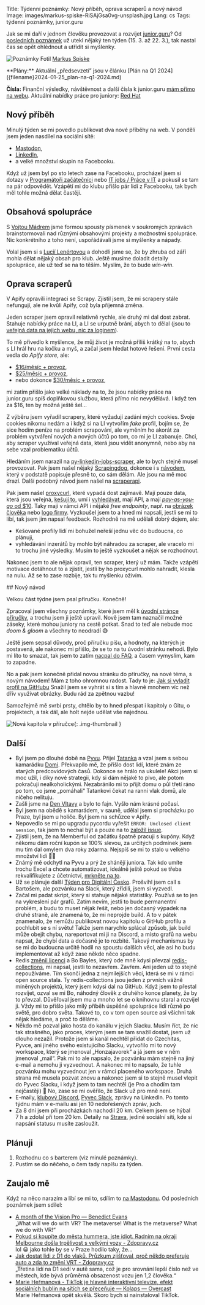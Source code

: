 Title: Týdenní poznámky: Nový příběh, oprava scraperů a nový návod
Image: images/markus-spiske-RiSAjGsa0vg-unsplash.jpg
Lang: cs
Tags: týdenní poznámky, junior.guru

Jak se mi daří v jednom člověku provozovat a rozvíjet [junior.guru](https://junior.guru/)?
Od [posledních poznámek]({filename}2024-03-15_tydenni-poznamky-mycka-pribehy-a-schuzky.md) už utekl nějaký ten týden (15. 3. až 22. 3.), tak nastal čas se opět ohlédnout a utřídit si myšlenky.

![Poznámky]({static}/images/markus-spiske-RiSAjGsa0vg-unsplash.jpg)
Fotil [Markus Spiske](https://unsplash.com/@markusspiske)

<div class="alert alert-warning" role="alert" markdown="1">
**Plány:** Aktuální „předsevzetí” jsou v článku [Plán na Q1 2024]({filename}2024-01-25_plan-na-q1-2024.md)

**Čísla:** Finanční výsledky, návštěvnost a další čísla k junior.guru [mám přímo na webu](https://junior.guru/open/).
Aktuální nabídky práce pro juniory: [Red Hat](https://junior.guru/jobs/aac817ee027512f150caf872e149e12ef9246815b1ecf880501b877d/)
</div>

## Nový příběh

Minulý týden se mi povedlo publikovat dva nové příběhy na web.
V pondělí jsem jeden nasdílel na sociální sítě:

-   [Mastodon](https://mastodonczech.cz/@honzajavorek/112116162050186114),
-   [LinkedIn](https://www.linkedin.com/feed/update/urn:li:activity:7175432637157646336/),
-   a velké množství skupin na Facebooku.

Když už jsem byl po sto letech zase na Facebooku, procházel jsem si dotazy v [Programátoři začátečníci](https://www.facebook.com/groups/144621756262987/) nebo [IT jobs / Práce v IT](https://www.facebook.com/groups/1806114342948040/) a pokusil se tam na pár odpovědět.
Vzápětí mi do klubu přišlo pár lidí z Facebooku, tak bych měl tohle možná dělat častěji.

## Obsahová spolupráce

S [Vojtou Mádrem](https://www.programhrovani.cz/) jsme formou spousty písmenek v soukromých zprávách brainstormovali nad různými obsahovými projekty a možnostmi spolupráce.
Nic konkrétního z toho není, uspořádávali jsme si myšlenky a nápady.

Volal jsem si s [Lucií Lenértovou](https://www.youtube.com/@LucieLenertova/) a dohodli jsme se, že by zhruba od září mohla dělat nějaký obsah pro klub.
Ještě musíme doladit detaily spolupráce, ale už teď se na to těším.
Myslím, že to bude _win-win_.

## Oprava scraperů

V Apify opravili integraci se Scrapy.
Zjistil jsem, že mi scrapery stále nefungují, ale ne kvůli Apify, což byla příjemná změna.

Jeden scraper jsem opravil relativně rychle, ale druhý mi dal dost zabrat.
Stahuje nabídky práce na LI, a LI se urputně brání, abych to dělal (jsou to [veřejná data na jejich webu, nic za loginem](https://nubela.co/blog/is-linkedin-scraping-legal/)).

To mě přivedlo k myšlence, že můj život je možná příliš krátký na to, abych s LI hrál hru na kočku a myš, a začal jsem hledat hotové řešení.
První cesta vedla do _Apify store_, ale:

-   [$16/měsíc + provoz](https://console.apify.com/actors/8swo47WpOkyzxtvAR/information/),
-   [$25/měsíc + provoz](https://console.apify.com/actors/gdbRh93zn42kBYDyS/information),
-   nebo dokonce [$30/měsíc + provoz](https://console.apify.com/actors/BHzefUZlZRKWxkTck/information/),

mi zatím přišlo jako velké náklady na to, že jsou nabídky práce na junior.guru spíš doplňkovou službou, která přímo nic nevydělává.
I když ten za $16, ten by možná ještě šel…

Z výběru jsem vyřadil scrapery, které vyžadují zadání mých cookies.
Svoje cookies nikomu nedám a i když si na LI vytvořím _fake_ profil, bojím se, že sice hodím peníze na problém scrapování, ale vyměním ho akorát za problém vytváření nových a nových účtů po tom, co mi je LI zabanuje.
Chci, aby scraper využíval veřejná data, která jsou vidět anonymně, nebo aby na sebe vzal problematiku účtů.

Hledáním jsem narazil na [py-linkedin-jobs-scraper](https://github.com/spinlud/py-linkedin-jobs-scraper), ale to bych stejně musel provozovat.
Pak jsem našel nějaký [Scrapingdog](https://www.scrapingdog.com/linkedin-jobs-api), dokonce i s [návodem](https://www.scrapingdog.com/blog/scrape-linkedin-jobs/), který v podstatě popisuje přesně to, co sám dělám.
Ale jsou na mě moc drazí.
Další podobný návod jsem našel na [scraperapi](https://www.scraperapi.com/blog/how-to-build-a-linkedin-scraper/).

Pak jsem našel [proxycurl](https://nubela.co/proxycurl/), které vypadá dost zajímavě.
Mají pouze data, která jsou veřejná, [kešují to](https://nubela.co/blog/how-fresh-are-profiles-returned-by-proxycurl-api/), umí i [vyhledávat](https://nubela.co/proxycurl/docs#search-api-job-search-endpoint), mají API, a mají [_pay-as-you-go_ od $10](https://nubela.co/proxycurl/pricing).
Taky mají v rámci API i nějaké _free endpointy_, např. na [obrázek člověka](https://nubela.co/proxycurl/docs#people-api-person-profile-picture-endpoint) nebo [logo firmy](https://nubela.co/proxycurl/docs#company-api-company-profile-picture-endpoint).
Vyzkoušel jsem to a hned mi napsali, jestli se mi to líbí, tak jsem jim napsal feedback.
Rozhodně na mě udělali dobrý dojem, ale:

-   Kešované profily lidí mi bohužel neřeší jednu věc do budoucna, co plánuji,
-   vyhledávání inzerátů by mohlo být náhradou za scraper, ale vracelo mi to trochu jiné výsledky. Musím to ještě vyzkoušet a nějak se rozhodnout.

Nakonec jsem to ale nějak opravil, ten scraper, který už mám.
Takže vzápětí motivace dotáhnout to a zjistit, jestli by ho proxycurl mohlo nahradit, klesla na nulu.
Až se to zase rozbije, tak tu myšlenku oživím.

## Nový návod

Velkou část týdne jsem psal příručku.
Konečně!

Zpracoval jsem všechny poznámky, které jsem měl k [úvodní stránce příručky](https://junior.guru/handbook/), a trochu jsem ji ještě upravil.
Nově jsem tam naznačil možné záseky, které mohou juniory na cestě potkat.
Snad to teď ale nebude moc _doom & gloom_ a všechny to neodradí 😅

Ještě jsem sepsal důvody, proč příručku píšu, a hodnoty, na kterých je postavená, ale nakonec mi přišlo, že se to na tu úvodní stránku nehodí.
Bylo mi líto to smazat, tak jsem to zatím [nacpal do FAQ](https://junior.guru/faq/), a časem vymyslím, kam to zapadne.

No a pak jsem konečně přidal novou stránku do příručky, na nové téma, s novým návodem!
Mám z toho ohromnou radost.
Tady to je: [Jak si vyladit profil na GitHubu](https://junior.guru/handbook/github-profile/)
Snažil jsem se vyhrát si s tím a hlavně mnohem víc než dřív využívat obrázky.
Budu rád za zpětnou vazbu!

Samozřejmě mě svrbí prsty, chtělo by to hned přespat i kapitoly o Gitu, o projektech, a tak dál, ale holt nejde udělat vše najednou.

![Nová kapitola v příručce]({static}/images/screenshot-2024-03-22-at-20-43-37-jak-si-vyladit-profil-na-githubu.png){: .img-thumbnail }

## Další

-   Byl jsem po dlouhé době na [Pyvu](https://pyvo.cz/praha-pyvo/).
    Přijel [Tatanka](https://junior.guru/podcast/5/) a vzal jsem s sebou kamarádku [Domi](https://domicanhelp.cz/).
    Překvapilo mě, že přišlo dost lidí, které znám ze starých predcovidových časů.
    Dokonce se hrálo na ukulele!
    Akci jsem si moc užil, i díky nové strategii, kdy si dám nějaké to pivo, ale potom pokračuji nealkoholickými.
    Nezabránilo mi to přijít domu o půl třetí ráno po tom, co jsme „pomáhali“ Tatankovi čekat na ranní vlak domů, ale ničeho nelituju.
-   Zašli jsme na [Den Vltavy](https://denvltavy.vsevltavskyspolek.cz/) a bylo to fajn.
    Vyšlo nám krásné počasí.
-   Byl jsem na obědě s kamarádem, v sauně, udělal jsem si procházku po Praze, byl jsem u holiče.
    Byl jsem na schůzce v Apify.
-   Nepovedlo se mi po upgradu pycordu vyřešit `ERROR: Unclosed client session`, tak jsem to nechal být a pouze na to [založil issue](https://github.com/Pycord-Development/pycord/issues/2399).
-   Zjistil jsem, že na Memberful od začátku špatně pracuji s kupóny.
    Když někomu dám roční kupón se 100% slevou, za určitých podmínek jsem mu tím dal omylem dva roky zdarma.
    Nejspíš se mi to stalo u velkého množství lidí 🤦‍♂️
-   Známý mě odchytl na Pyvu a prý že shánějí juniora.
    Tak kdo umíte trochu Excel a chcete automatizovat, ideálně ještě pokud se třeba rekvalifikujete z účetnictví, [mrkněte na to](https://www.jobs.cz/fp/asb-czech-republic-s-r-o-233975/2000176507/?searchId=5b2e93b9-305a-443a-87dd-e647bfdf8e7c&rps=329).
-   Už se plánuje další [Týden pro Digitální Česko]({filename}2023-11-27_tyden-pro-digitalni-cesko-z-pohledu-partnera.md).
    Prošvihl jsem call s Bartošem, ale pozvánku na Slack, který zřídili, jsem si vyzvedl.
-   Začal mi padat skript, který si stahuje nějaké statistiky.
    Používá se to jen na vykreslení pár grafů.
    Zatím nevím, jestli to bude permanentní problém, a budu to muset nějak řešit, nebo jen dočasný výpadek na druhé straně, ale znamená to, že mi neprojde build.
    A to v pátek znamenalo, že nemůžu publikovat novou kapitolu o GitHub profilu a pochlubit se s ní světu!
    Takže jsem narychlo splácal způsob, jak build může obejít chybu, nareportovat mi ji na Discord, a místo grafů na webu napsat, že chybí data a dočasně je to rozbité.
    Takový mechanismus by se mi do budoucna určitě hodil na spoustu dalších věcí, ale asi ho budu implementovat až když zase někde něco spadne.
-   Redis [změnil licenci](https://redict.io/posts/2024-03-22-redict-is-an-independent-fork/) a Bo Bayles, který ode mně kdysi převzal [redis-collections](https://github.com/redis-collections/redis-collections/), mi napsal, jestli to nezavřem.
    Zavřem.
    Ani jeden už to stejně nepoužíváme.
    Tím skončí jedna z nejmilejších věcí, která se mi v rámci open source stala.
    Ty redis-collections jsou jeden z prvních vážně míněných projektů, který jsem kdysi dal na GitHub.
    Když jsem to přestal rozvíjet, ozval se mi Bo, náhodný člověk z druhého konce planety, že by to převzal.
    Důvěřoval jsem mu a mnoho let se o knihovnu staral a rozvíjel ji.
    Vždy mi to přišlo jako milý příběh úspěšné spolupráce lidí různě po světě, pro dobro světa.
    Takové to, co v tom open source asi všichni tak nějak hledáme, a proč to děláme.
-   Někdo mě pozval jako hosta do kanálu v jejich Slacku.
    Musím říct, že nic tak strašného, jako proces, kterým jsem se tam snažil dostat, jsem už dlouho nezažil.
    Protože jsem si kanál nechtěl přidat do Czechitas, Pyvce, ani jiného svého existujícího Slacku, vytvořilo mi to nový workspace, který se jmenoval „Honzajavorek“ a já jsem se v něm jmenoval „mail“.
    Pak mi to ale napsalo, že pozvánku mám stejně na jiný e-mail a nemohu ji vyzvednout.
    A nakonec mi to napsalo, že tuhle pozvánku mohu vyzvednout jen v rámci placeného workspace.
    Druhá strana mě musela pozvat znovu a nakonec jsem si to stejně musel vlepit do Pyvec Slacku, i když jsem to tam nechtěl (je Pro a chodím tam nejčastěji) 🤯 No, zase se mi ověřilo, že Slack už pro mně není.
-   E-maily, [klubový Discord](https://junior.guru/club/), [Pyvec Slack](https://docs.pyvec.org/operations/support.html#sit-kontaktu), zprávy na LinkedIn.
    Po tomto týdnu mám v e-mailu asi jen 10 nedořešených zpráv, juch.
-   Za 8 dní jsem při procházkách nachodil 20 km. Celkem jsem se hýbal 7 h a zdolal při tom 20 km.
    Detaily na [Strava](https://www.strava.com/athletes/31242569), jediné sociální síti, kde si napsání statusu musíte zasloužit.

## Plánuji

1.  Rozhodnu co s barterem (viz minulé poznámky).
2.  Pustím se do něčeho, o čem tady napíšu za týden.

## Zaujalo mě

Když na něco narazím a líbí se mi to, sdílím to [na Mastodonu](https://mastodonczech.cz/@honzajavorek).
Od posledních poznámek jsem sdílel:

- [A month of the Vision Pro — Benedict Evans](https://www.ben-evans.com/benedictevans/2024/3/17/a-month-of-the-vision-pro)<br>„What will we do with VR? The metaverse! What is the metaverse? What we do with VR!“
- [Pokud si koupíte do města hummera, jste idiot. Radním na okraji Melbourne došla trpělivost s velkými vozy - Zdopravy.cz](https://zdopravy.cz/pokud-si-koupite-do-mesta-hummera-jste-idiot-radnim-na-okraji-melbourne-dosla-trpelivost-s-velkymi-vozy-198540/)<br>lol 😀 jako tohle by se v Praze hodilo taky, že…
- [Jak dostat lidi z D1 do vlaků. Průzkum zjišťoval, proč někdo preferuje auto a zda to změní VRT - Zdopravy.cz](https://zdopravy.cz/jak-dostat-lidi-z-d1-do-vlaku-pruzkum-zjistoval-proc-nekdo-preferuje-auto-a-zda-to-zmeni-vrt-198327/)<br>„Třetina lidí na D1 sedí v autě sama, což je pro srovnání lepší číslo než ve městech, kde bývá průměrná obsazenost vozu jen 1,2 člověka.“
- [Marie Heřmanov&aacute; - TikTok je hlavně interaktivn&iacute; televize, efekt soci&aacute;ln&iacute;ch bublin na s&iacute;t&iacute;ch se přeceňuje &mdash; Kolaps &mdash; Overcast](https://share.transistor.fm/s/e1244489)<br>Marie Heřmanová opět skvělá. Skoro bych si nainstaloval TikTok.
